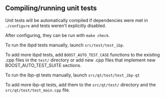 Compiling/running unit tests
------------------------------------

Unit tests will be automatically compiled if dependencies were met in `./configure`
and tests weren't explicitly disabled.

After configuring, they can be run with `make check`.

To run the ibpd tests manually, launch `src/test/test_ibp`.

To add more ibpd tests, add `BOOST_AUTO_TEST_CASE` functions to the existing
.cpp files in the `test/` directory or add new .cpp files that
implement new BOOST_AUTO_TEST_SUITE sections.

To run the ibp-qt tests manually, launch `src/qt/test/test_ibp-qt`

To add more ibp-qt tests, add them to the `src/qt/test/` directory and
the `src/qt/test/test_main.cpp` file.
